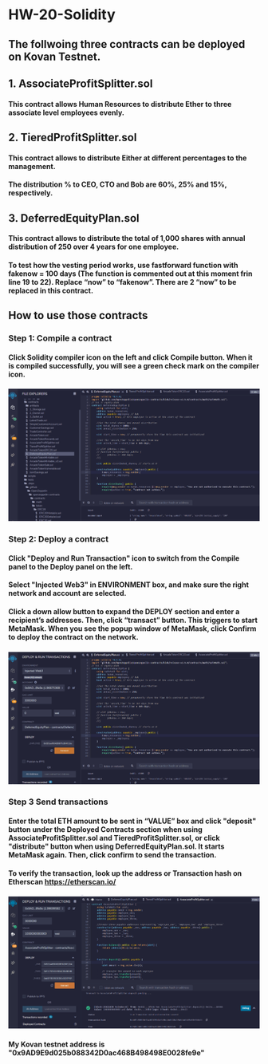 # HW-20-Solidity
## The follwoing three contracts can be deployed on Kovan Testnet.
## 1. AssociateProfitSplitter.sol
#### This contract allows Human Resources to distribute Ether to three associate level employees evenly.   
## 2. TieredProfitSplitter.sol
#### This contract allows to distribute Either at different percentages to the management.
#### The distribution % to CEO, CTO and Bob are 60%, 25% and 15%, respectively.     
## 3. DeferredEquityPlan.sol
#### This contract allows to distribute the total of 1,000 shares with annual distribution of 250 over 4 years for one employee.  
#### To test how the vesting period works, use fastforward function with fakenow = 100 days (The function is commented out at this moment frin line 19 to 22). Replace “now” to “fakenow”. There are 2 “now” to be replaced in this contract.  
## How to use those contracts 
### Step 1: Compile a contract 
#### Click Solidity compiler icon on the left and click Compile button. When it is compiled successfully, you will see a green check mark on the compiler icon.
![](gifs/FileCompiler.gif)

### Step 2: Deploy a contract
#### Click "Deploy and Run Transaction" icon to switch from the Compile panel to the Deploy panel on the left. 
#### Select "Injected Web3" in ENVIRONMENT box, and make sure the right network and account are selected.
#### Click a down allow button to expand the DEPLOY section and enter a recipient’s addresses. Then, click “transact” button. This triggers to start MetaMask. When you see the popup window of MetaMask, click Confirm to deploy the contract on the network.  
![](gifs/Deploy.gif)
### Step 3 Send transactions 
#### Enter the total ETH amount to be sent in “VALUE” box and click "deposit" button under the Deployed Contracts section when using AssociateProfitSplitter.sol and TieredProfitSplitter.sol, or click "distribute" button when using DeferredEquityPlan.sol. It starts MetaMask again. Then, click confirm to send the transaction.  
#### To verify the transaction, look up the address or Transaction hash on Etherscan https://etherscan.io/
![](gifs/Assoc_screen.gif)
#### My Kovan testnet address is "0x9AD9E9d025b088342D0ac468B498498E0028fe9e"
